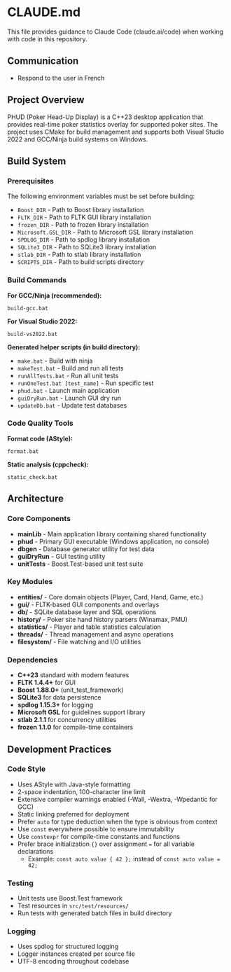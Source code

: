 # CLAUDE.md

This file provides guidance to Claude Code (claude.ai/code) when working with code in this repository.

## Communication
- Respond to the user in French

## Project Overview

PHUD (Poker Head-Up Display) is a C++23 desktop application that provides real-time poker statistics overlay for supported poker sites. The project uses CMake for build management and supports both Visual Studio 2022 and GCC/Ninja build systems on Windows.

## Build System

### Prerequisites
The following environment variables must be set before building:
- `Boost_DIR` - Path to Boost library installation
- `FLTK_DIR` - Path to FLTK GUI library installation  
- `frozen_DIR` - Path to frozen library installation
- `Microsoft.GSL_DIR` - Path to Microsoft GSL library installation
- `SPDLOG_DIR` - Path to spdlog library installation
- `SQLite3_DIR` - Path to SQLite3 library installation
- `stlab_DIR` - Path to stlab library installation
- `SCRIPTS_DIR` - Path to build scripts directory

### Build Commands

**For GCC/Ninja (recommended):**
```batch
build-gcc.bat
```

**For Visual Studio 2022:**
```batch
build-vs2022.bat
```

**Generated helper scripts (in build directory):**
- `make.bat` - Build with ninja
- `makeTest.bat` - Build and run all tests
- `runAllTests.bat` - Run all unit tests
- `runOneTest.bat [test_name]` - Run specific test
- `phud.bat` - Launch main application
- `guiDryRun.bat` - Launch GUI dry run
- `updateDb.bat` - Update test databases

### Code Quality Tools

**Format code (AStyle):**
```batch
format.bat
```

**Static analysis (cppcheck):**
```batch
static_check.bat
```

## Architecture

### Core Components

- **mainLib** - Main application library containing shared functionality
- **phud** - Primary GUI executable (Windows application, no console)
- **dbgen** - Database generator utility for test data
- **guiDryRun** - GUI testing utility
- **unitTests** - Boost.Test-based unit test suite

### Key Modules

- **entities/** - Core domain objects (Player, Card, Hand, Game, etc.)
- **gui/** - FLTK-based GUI components and overlays
- **db/** - SQLite database layer and SQL operations
- **history/** - Poker site hand history parsers (Winamax, PMU)
- **statistics/** - Player and table statistics calculation
- **threads/** - Thread management and async operations
- **filesystem/** - File watching and I/O utilities

### Dependencies

- **C++23** standard with modern features
- **FLTK 1.4.4+** for GUI
- **Boost 1.88.0+** (unit_test_framework)
- **SQLite3** for data persistence
- **spdlog 1.15.3+** for logging
- **Microsoft GSL** for guidelines support library
- **stlab 2.1.1** for concurrency utilities
- **frozen 1.1.0** for compile-time containers

## Development Practices

### Code Style
- Uses AStyle with Java-style formatting
- 2-space indentation, 100-character line limit
- Extensive compiler warnings enabled (-Wall, -Wextra, -Wpedantic for GCC)
- Static linking preferred for deployment
- Prefer `auto` for type deduction when the type is obvious from context
- Use `const` everywhere possible to ensure immutability
- Use `constexpr` for compile-time constants and functions
- Prefer brace initialization `{}` over assignment `=` for all variable declarations
  - Example: `const auto value { 42 };` instead of `const auto value = 42;`

### Testing
- Unit tests use Boost.Test framework
- Test resources in `src/test/resources/`
- Run tests with generated batch files in build directory

### Logging
- Uses spdlog for structured logging
- Logger instances created per source file
- UTF-8 encoding throughout codebase